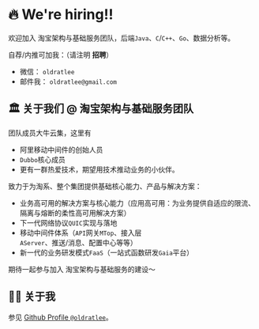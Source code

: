 # 🔥 We're hiring‼️

欢迎加入 淘宝架构与基础服务团队，后端`Java`、`C`/`C++`、`Go`、数据分析等。

自荐/内推可加我：（请注明 **招聘**）

- 微信： `oldratlee`
- 邮件我： `oldratlee@gmail.com`

## 🏛 关于我们 @ 淘宝架构与基础服务团队

团队成员大牛云集，这里有

- 阿里移动中间件的创始人员
- `Dubbo`核心成员
- 更有一群热爱技术，期望用技术推动业务的小伙伴。

致力于为淘系、整个集团提供基础核心能力、产品与解决方案：

- 业务高可用的解决方案与核心能力（应用高可用：为业务提供自适应的限流、隔离与熔断的柔性高可用解决方案）
- 下一代网络协议`QUIC`实现与落地
- 移动中间件体系（`API`网关`MTop`、接入层`AServer`、推送/消息、配置中心等等）
- 新一代的业务研发模式`FaaS`（一站式函数研发`Gaia`平台）

期待一起参与加入 淘宝架构与基础服务的建设～

## 👨‍🚒 关于我

参见 [Github Profile `@oldratlee`](https://github.com/oldratlee)。
